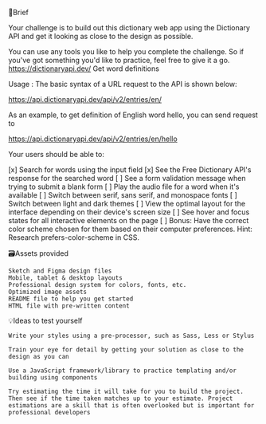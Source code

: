 📝Brief

Your challenge is to build out this dictionary web app using the Dictionary API and get it looking as close to the design as possible.

You can use any tools you like to help you complete the challenge. So if you've got something you'd like to practice, feel free to give it a go.
https://dictionaryapi.dev/
Get word definitions

Usage : The basic syntax of a URL request to the API is shown below:

https://api.dictionaryapi.dev/api/v2/entries/en/<word>

As an example, to get definition of English word hello, you can send request to

https://api.dictionaryapi.dev/api/v2/entries/en/hello

Your users should be able to:

[x] Search for words using the input field
[x] See the Free Dictionary API's response for the searched word
[ ] See a form validation message when trying to submit a blank form
[ ] Play the audio file for a word when it's available
[ ] Switch between serif, sans serif, and monospace fonts
[ ] Switch between light and dark themes
[ ] View the optimal layout for the interface depending on their device's screen size
[ ] See hover and focus states for all interactive elements on the page
[ ] Bonus: Have the correct color scheme chosen for them based on their computer preferences. Hint: Research prefers-color-scheme in CSS.

🗃Assets provided

    Sketch and Figma design files
    Mobile, tablet & desktop layouts
    Professional design system for colors, fonts, etc.
    Optimized image assets
    README file to help you get started
    HTML file with pre-written content

💡Ideas to test yourself

    Write your styles using a pre-processor, such as Sass, Less or Stylus

    Train your eye for detail by getting your solution as close to the design as you can

    Use a JavaScript framework/library to practice templating and/or building using components

    Try estimating the time it will take for you to build the project. Then see if the time taken matches up to your estimate. Project estimations are a skill that is often overlooked but is important for professional developers
